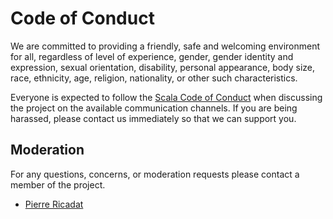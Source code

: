 # Code of Conduct

We are committed to providing a friendly, safe and welcoming
environment for all, regardless of level of experience, gender, gender
identity and expression, sexual orientation, disability, personal
appearance, body size, race, ethnicity, age, religion, nationality, or
other such characteristics.

Everyone is expected to follow the [Scala Code of Conduct] when
discussing the project on the available communication channels. If you
are being harassed, please contact us immediately so that we can
support you.

## Moderation

For any questions, concerns, or moderation requests please contact a
member of the project.

- [Pierre Ricadat](mailto:ghostdogpr@gmail.com)

[Scala Code of Conduct]: https://www.scala-lang.org/conduct/
